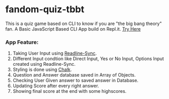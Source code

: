 # fandom-quiz-tbbt
  This is a quiz game based on CLI to know if you are "the big bang theory" fan. A Basic JavaScript Based CLI App build on Repl.it. [Try Here](https://replit.com/@praveenmalviya/Fandom-Quiz-Are-You-A-True-Fan?embed=1&output=1#index.js)

### App Feature: 
1. Taking User Input using [Readline-Sync](https://www.npmjs.com/package/readline-sync).
2. Different Input condtion like Direct Input, Yes or No Input, Options Input created using Readline-Sync.
3. Styling is done using [Chalk](https://www.npmjs.com/package/chalk).
5. Question and Answer database saved in Array of Objects.
6. Checking User Given answer to saved answer in Database.
7. Updating Score after every right answer.
8. Showing final score at the end with some highscores. 
 
